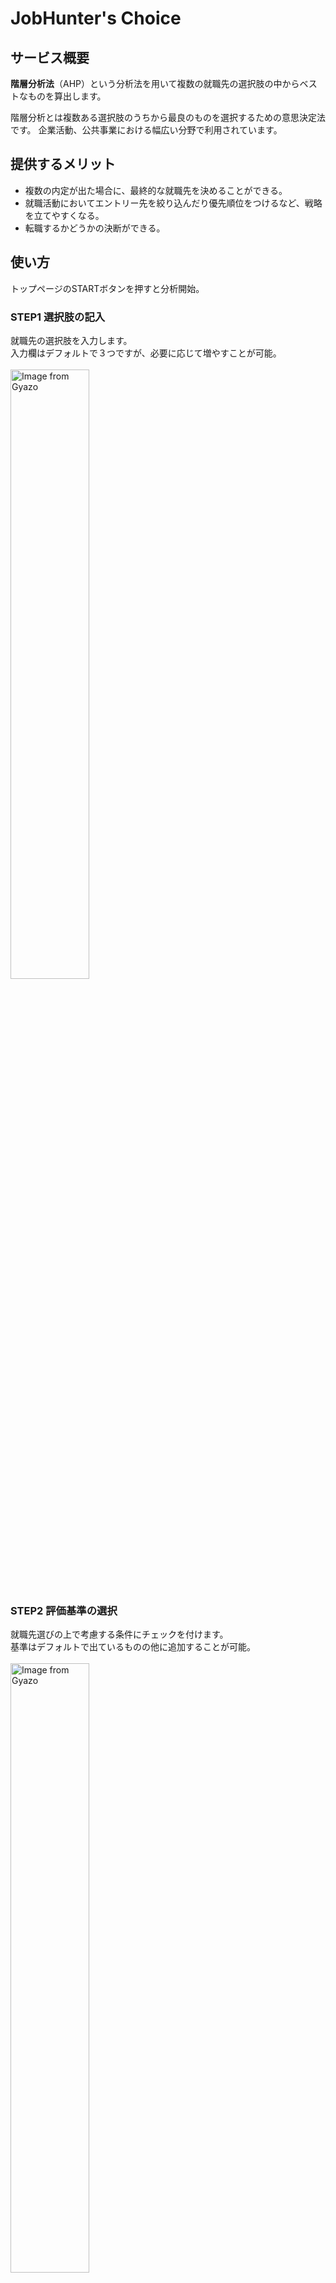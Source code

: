# JobHunter's Choice

## サービス概要
**階層分析法**（AHP）という分析法を用いて複数の就職先の選択肢の中からベストなものを算出します。

階層分析とは複数ある選択肢のうちから最良のものを選択するための意思決定法です。
企業活動、公共事業における幅広い分野で利用されています。

## 提供するメリット
- 複数の内定が出た場合に、最終的な就職先を決めることができる。
- 就職活動においてエントリー先を絞り込んだり優先順位をつけるなど、戦略を立てやすくなる。
- 転職するかどうかの決断ができる。

## 使い方
トップページのSTARTボタンを押すと分析開始。

### STEP1 選択肢の記入 
就職先の選択肢を入力します。  
入力欄はデフォルトで３つですが、必要に応じて増やすことが可能。
<br/>
<br/>
<a href="https://gyazo.com/b454c2ff41097dcd6a424525680ecb88"><img src="https://i.gyazo.com/b454c2ff41097dcd6a424525680ecb88.jpg" alt="Image from Gyazo" width="50%"/></a>

### STEP2 評価基準の選択
就職先選びの上で考慮する条件にチェックを付けます。  
基準はデフォルトで出ているものの他に追加することが可能。
<br/>
<br/>
<a href="https://gyazo.com/18e7c0158ed05932fd4a1cc64c7aef7e"><img src="https://i.gyazo.com/18e7c0158ed05932fd4a1cc64c7aef7e.jpg" alt="Image from Gyazo" width="50%"/></a>

### STEP3 評価基準の重要度評価
STEP2で選んだ基準がそれぞれペアになっており、全ての組み合わせが表示されています。  
7段階評価のボタンが用意されているので、以下の基準でどちらを重視するか選びます。  
<br/>
1 = 左側の基準を重視する  
4 = 両方同じくらい  
7 = 右側の基準を重視する  
<br/>
<a href="https://gyazo.com/3b5cbc51cb63da4eda0c1b15fea1ae00"><img src="https://i.gyazo.com/3b5cbc51cb63da4eda0c1b15fea1ae00.jpg" alt="Image from Gyazo" width="50%"/></a>
### STEP4 選択肢の評価
評価基準ごとに、STEP1入力した選択肢がそれぞれペアになって表示されています。  
その基準においてどちらの選択肢が優れている（と思う）かをSTEP4と同様に7段階評価ボタンで評価します。  
<br/>
<a href="https://gyazo.com/16994662060a321a11a7b6f156d9fe35"><img src="https://i.gyazo.com/16994662060a321a11a7b6f156d9fe35.png" alt="Image from Gyazo" width="50%"/></a>
### 結果
全て評価し終えてボタンを押すと、結果が表示されます！  
階層分析によって企業ごとの評点が算出されており、総合評点が最も高い企業がベストチョイスになります。  
<br/>
<a href="https://gyazo.com/df47700b5bbc3068fb91642984accd8b"><img src="https://i.gyazo.com/df47700b5bbc3068fb91642984accd8b.png" alt="Image from Gyazo" width="50%"/></a>

### その他の機能
分析結果はTwitterでシェア可能。  
また、アカウント作成しログイン状態で使うと分析結果を保存したり過去の入力データを再利用してより作業を簡略化できます。

## 使用技術
**Backend** - Ruby on Rails 6.0.3  
**Frontend** - Vue.js 2.6.12  
**UI** - Vuetify 2.5.6, vue-chartjs 3.5.1, bootstrap 5.0.2  
**Infra'** - AWS(EC2, RDS, Route53)  
**WebServer** - nginx 1.20.0  
**AppServer** - unicorn 6.0.0  
**DB** - PostgreSQL 13.x

## Qiita記事
[【個人開発】階層分析で最高の就職先を算出するアプリをつくりました](https://qiita.com/saitaman_zarathustra/items/57030cf64224a53ee557)
